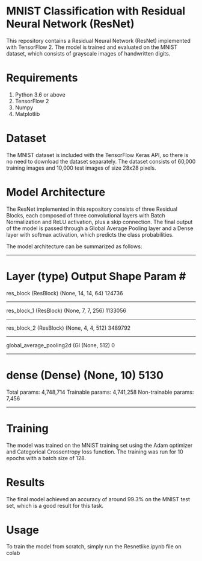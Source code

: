 # MNIST Classification with Residual Neural Network (ResNet)
This repository contains a Residual Neural Network (ResNet) implemented with TensorFlow 2. The model is trained and evaluated on the MNIST dataset, which consists of grayscale images of handwritten digits.

# Requirements
1. Python 3.6 or above
2. TensorFlow 2
3. Numpy
4. Matplotlib
# Dataset
The MNIST dataset is included with the TensorFlow Keras API, so there is no need to download the dataset separately. The dataset consists of 60,000 training images and 10,000 test images of size 28x28 pixels.

# Model Architecture
The ResNet implemented in this repository consists of three Residual Blocks, each composed of three convolutional layers with Batch Normalization and ReLU activation, plus a skip connection. The final output of the model is passed through a Global Average Pooling layer and a Dense layer with softmax activation, which predicts the class probabilities.

The model architecture can be summarized as follows:
_________________________________________________________________
Layer (type)                 Output Shape              Param #   
=================================================================
res_block (ResBlock)         (None, 14, 14, 64)        124736    
_________________________________________________________________
res_block_1 (ResBlock)       (None, 7, 7, 256)         1133056   
_________________________________________________________________
res_block_2 (ResBlock)       (None, 4, 4, 512)         3489792   
_________________________________________________________________
global_average_pooling2d (Gl (None, 512)               0         
_________________________________________________________________
dense (Dense)                (None, 10)                5130      
=================================================================
Total params: 4,748,714
Trainable params: 4,741,258
Non-trainable params: 7,456
_________________________________________________________________
# Training
The model was trained on the MNIST training set using the Adam optimizer and Categorical Crossentropy loss function. The training was run for 10 epochs with a batch size of 128.


# Results
The final model achieved an accuracy of around 99.3% on the MNIST test set, which is a good result for this task.

# Usage
To train the model from scratch, simply run the Resnetlike.ipynb file on colab
